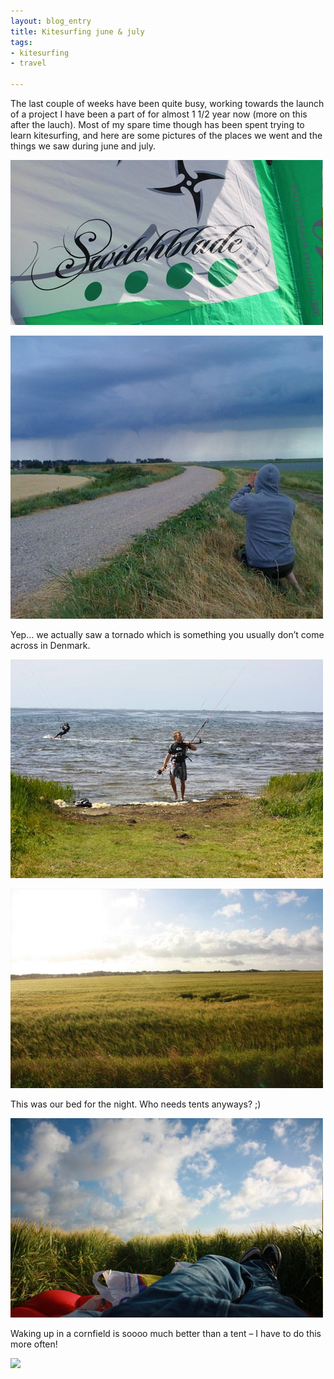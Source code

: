 ```yaml
---
layout: blog_entry
title: Kitesurfing june & july
tags:
- kitesurfing
- travel

---
```



<p>The last couple of weeks have been quite busy, working towards the launch of a project I have been a part of for almost 1 1/2 year now (more on this after the lauch). Most of my spare time though has been spent trying to learn kitesurfing, and here are some pictures of the places we went and the things we saw during june and july.</p>

<p><img src="/images/blog-images/2010-07-27_my_wife_cabrinha_switchblade.jpg" class="illustration" title="My wife - Cabrinha Switchblade" alt="My wife - Cabrinha Switchblade"></p>

<!--more-->

<p><img src="/images/blog-images/2010-07-27_tornado_by_albuen_camping.jpg" class="illustration" title="Tornado by Albuen Camping" alt="Tornado by Albuen Camping"></p>
<p class="description">Yep… we actually saw a tornado which is something you usually don’t come across in Denmark.</p>

<p><img src="/images/blog-images/2010-07-27_kitesurfing_ringkobing.jpg" class="illustration" title="Not enough wind" alt="Not enough wind"></p>

<p><img src="/images/blog-images/2010-07-27_kitesurfing_ringkoebing_2.jpg" class="illustration" title="Our nice bed in Ringkøbing" alt="Our nice bed in Ringkøbing"></p>

<p class="description">This was our bed for the night. Who needs tents anyways? ;)</p>

<p><img src="/images/blog-images/2010-07-27_kitesurfing_ringkoebing_3.jpg" class="illustration" title="Waking up in a cornfield" alt="Waking up in a cornfield"></p>

<p class="description">Waking up in a cornfield is soooo much better than a tent – I have to do this more often!</p>

<p><a href="http://picasaweb.google.com/lh/photo/aK8Gq-HHH2QZbZ1TaFfsPg?feat=embedwebsite"><img class="illustration" src="http://lh6.ggpht.com/_Cj_Pb0kHkvw/TEMAXNsiYOI/AAAAAAAACqs/5Fol8hCZQoU/s400/IMG_2207.jpg"></a></p>

